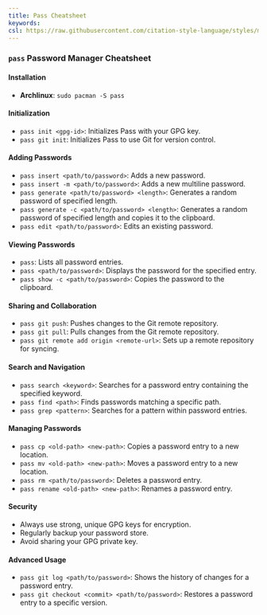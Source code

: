 ```yaml
---
title: Pass Cheatsheet
keywords:
csl: https://raw.githubusercontent.com/citation-style-language/styles/master/ieee.csl
---
```


### `pass` Password Manager Cheatsheet

#### Installation

-   **Archlinux**: `sudo pacman -S pass`

#### Initialization

-   `pass init <gpg-id>`: Initializes Pass with your GPG key.
-   `pass git init`: Initializes Pass to use Git for version control.

#### Adding Passwords

-   `pass insert <path/to/password>`: Adds a new password.
-   `pass insert -m <path/to/password>`: Adds a new multiline password.
-   `pass generate <path/to/password> <length>`: Generates a random password of specified length.
-   `pass generate -c <path/to/password> <length>`: Generates a random password of specified length and copies it to the clipboard.
-   `pass edit <path/to/password>`: Edits an existing password.

#### Viewing Passwords

-   `pass`: Lists all password entries.
-   `pass <path/to/password>`: Displays the password for the specified entry.
-   `pass show -c <path/to/password>`: Copies the password to the clipboard.

#### Sharing and Collaboration

-   `pass git push`: Pushes changes to the Git remote repository.
-   `pass git pull`: Pulls changes from the Git remote repository.
-   `pass git remote add origin <remote-url>`: Sets up a remote repository for syncing.

#### Search and Navigation

-   `pass search <keyword>`: Searches for a password entry containing the specified keyword.
-   `pass find <path>`: Finds passwords matching a specific path.
-   `pass grep <pattern>`: Searches for a pattern within password entries.

#### Managing Passwords

-   `pass cp <old-path> <new-path>`: Copies a password entry to a new location.
-   `pass mv <old-path> <new-path>`: Moves a password entry to a new location.
-   `pass rm <path/to/password>`: Deletes a password entry.
-   `pass rename <old-path> <new-path>`: Renames a password entry.

#### Security

-   Always use strong, unique GPG keys for encryption.
-   Regularly backup your password store.
-   Avoid sharing your GPG private key.

#### Advanced Usage

-   `pass git log <path/to/password>`: Shows the history of changes for a password entry.
-   `pass git checkout <commit> <path/to/password>`: Restores a password entry to a specific version.

